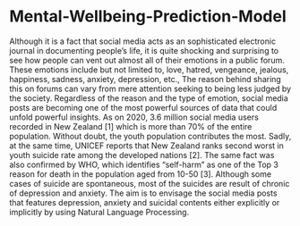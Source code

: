 # Mental-Wellbeing-Prediction-Model

  Although it is a fact that social media acts as an sophisticated electronic journal in documenting people’s life, it is quite shocking and surprising to see how people can vent out almost all of their emotions in a public forum. These emotions include but not limited to, love, hatred, vengeance, jealous, happiness, sadness, anxiety, depression, etc., The reason behind sharing this on forums can vary from mere attention seeking to being less judged by the society. Regardless of the reason and the type of emotion, social media posts are becoming one of the most powerful sources of data that could unfold powerful insights. As on 2020, 3.6 million social media users recorded in New Zealand [1] which is more than 70% of the entire population. Without doubt, the youth population contributes the most. Sadly, at the same time, UNICEF reports that New Zealand ranks second worst in youth suicide rate among the developed nations [2]. The same fact was also confirmed by WHO, which identifies “self-harm” as one of the Top 3 reason for death in the population aged from 10-50 [3]. Although some cases of suicide are spontaneous, most of the suicides are result of chronic of depression and anxiety. The aim is to envisage the social media posts that features depression, anxiety and suicidal contents either explicitly or implicitly by using Natural Language Processing.
